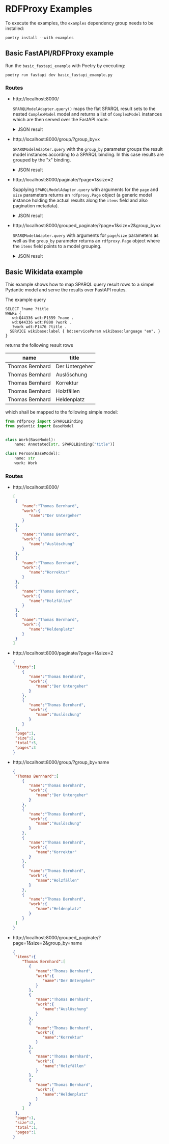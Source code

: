 # RDFProxy Examples

To execute the examples, the `examples` dependency group needs to be installed:

```shell
poetry install --with examples
```

## Basic FastAPI/RDFProxy example

Run the `basic_fastapi_example` with Poetry by executing:

```shell
poetry run fastapi dev basic_fastapi_example.py
```

### Routes

- http://localhost:8000/

  `SPARQLModelAdapter.query()` maps the flat SPARQL result sets to the nested `ComplexModel` model and returns a list of `ComplexModel` instances which are then served over the FastAPI route.

  <details>
  <summary>JSON result</summary>
  
  ```json
  [
   {
      "p":"p value 1",
      "q":{
         "a":"a value 1",
         "b":{
            "x":1,
            "y":2
         }
      }
   },
   {
      "p":"p value 2",
      "q":{
         "a":"a value 2",
         "b":{
            "x":1,
            "y":22
         }
      }
   },
   {
      "p":"p value 3",
      "q":{
         "a":"a value 3",
         "b":{
            "x":1,
            "y":222
         }
      }
   },
   {
      "p":"p value 4",
      "q":{
         "a":"a value 4",
         "b":{
            "x":2,
            "y":3
         }
      }
   },
   {
      "p":"p value 5",
      "q":{
         "a":"a value 5",
         "b":{
            "x":2,
            "y":33
         }
      }
   },
   {
      "p":"p value 6",
      "q":{
         "a":"a value 6",
         "b":{
            "x":3,
            "y":4
         }
      }
   },
   {
      "p":"p value 7",
      "q":{
         "a":"a value 7",
         "b":{
            "x":4,
            "y":5
         }
      }
   }
  ]
  ```
  </details>
  
- http://localhost:8000/group/?group_by=x

  `SPARQModelAdapter.query` with the `group_by` parameter groups the result model instances according to a SPARQL binding. In this case results are grouped by the "x" binding.

  <details>
  <summary>JSON result</summary>
  
  ```json
  {
   "1":[
      {
         "p":"p value 1",
         "q":{
            "a":"a value 1",
            "b":{
               "x":1,
               "y":2
            }
         }
      },
      {
         "p":"p value 2",
         "q":{
            "a":"a value 2",
            "b":{
               "x":1,
               "y":22
            }
         }
      },
      {
         "p":"p value 3",
         "q":{
            "a":"a value 3",
            "b":{
               "x":1,
               "y":222
            }
         }
      }
   ],
   "2":[
      {
         "p":"p value 4",
         "q":{
            "a":"a value 4",
            "b":{
               "x":2,
               "y":3
            }
         }
      },
      {
         "p":"p value 5",
         "q":{
            "a":"a value 5",
            "b":{
               "x":2,
               "y":33
            }
         }
      }
   ],
   "3":[
      {
         "p":"p value 6",
         "q":{
            "a":"a value 6",
            "b":{
               "x":3,
               "y":4
            }
         }
      }
   ],
   "4":[
      {
         "p":"p value 7",
         "q":{
            "a":"a value 7",
            "b":{
               "x":4,
               "y":5
            }
         }
      }
   ]
  }
  ```
  </details>

- http://localhost:8000/paginate/?page=1&size=2

  Supplying `SPARQLModelAdapter.query` with arguments for the `page` and `size` parameters returns an `rdfproxy.Page` object (a generic model instance holding the actual results along the `items` field and also pagination metadata).
  
  <details>
  <summary>JSON result</summary>
  
  ```json
  {
   "items":[
      {
         "p":"p value 1",
         "q":{
            "a":"a value 1",
            "b":{
               "x":1,
               "y":2
            }
         }
      },
      {
         "p":"p value 2",
         "q":{
            "a":"a value 2",
            "b":{
               "x":1,
               "y":22
            }
         }
      }
   ],
   "page":1,
   "size":2,
   "total":7,
   "pages":4
  }
  ```
  </details>


- http://localhost:8000/grouped_paginate/?page=1&size=2&group_by=x

  `SPARQModelAdapter.query` with arguments for `page`/`size` parameters as well as the `group_by` parameter returns an `rdfproxy.Page` object where the `items` field points to a model grouping.
  
  <details>
  <summary>JSON result</summary>
  
  ```json
  {
   "items":{
      "2":[
         {
            "p":"p value 4",
            "q":{
               "a":"a value 4",
               "b":{
                  "x":2,
                  "y":3
               }
            }
         },
         {
            "p":"p value 5",
            "q":{
               "a":"a value 5",
               "b":{
                  "x":2,
                  "y":33
               }
            }
         }
      ],
      "1":[
         {
            "p":"p value 1",
            "q":{
               "a":"a value 1",
               "b":{
                  "x":1,
                  "y":2
               }
            }
         },
         {
            "p":"p value 2",
            "q":{
               "a":"a value 2",
               "b":{
                  "x":1,
                  "y":22
               }
            }
         },
         {
            "p":"p value 3",
            "q":{
               "a":"a value 3",
               "b":{
                  "x":1,
                  "y":222
               }
            }
         }
      ]
   },
   "page":1,
   "size":2,
   "total":4,
   "pages":2
  }
  ```
  </details>




## Basic Wikidata example

This example shows how to map SPARQL query result rows to a simpel Pydantic model and serve the results over FastAPI routes.

The example query 

```sparql
SELECT ?name ?title
WHERE {
   wd:Q44336 wdt:P1559 ?name .
   wd:Q44336 wdt:P800 ?work .
   ?work wdt:P1476 ?title .
  SERVICE wikibase:label { bd:serviceParam wikibase:language "en". }
}
```

returns the following result rows

| name            | title          |
|-----------------|----------------|
| Thomas Bernhard | Der Untergeher |
| Thomas Bernhard | Auslöschung    |
| Thomas Bernhard | Korrektur      |
| Thomas Bernhard | Holzfällen     |
| Thomas Bernhard | Heldenplatz    |

which shall be mapped to the following simple model:

```python
from rdfproxy import SPARQLBinding
from pydantic import BaseModel


class Work(BaseModel):
    name: Annotated[str, SPARQLBinding("title")]

class Person(BaseModel):
    name: str
    work: Work
```

### Routes

- http://localhost:8000/

  ```json
  [
   {
      "name":"Thomas Bernhard",
      "work":{
         "name":"Der Untergeher"
      }
   },
   {
      "name":"Thomas Bernhard",
      "work":{
         "name":"Auslöschung"
      }
   },
   {
      "name":"Thomas Bernhard",
      "work":{
         "name":"Korrektur"
      }
   },
   {
      "name":"Thomas Bernhard",
      "work":{
         "name":"Holzfällen"
      }
   },
   {
      "name":"Thomas Bernhard",
      "work":{
         "name":"Heldenplatz"
      }
   }
  ]
  ```

- http://localhost:8000/paginate/?page=1&size=2

  ```json 
  {
   "items":[
      {
         "name":"Thomas Bernhard",
         "work":{
            "name":"Der Untergeher"
         }
      },
      {
         "name":"Thomas Bernhard",
         "work":{
            "name":"Auslöschung"
         }
      }
   ],
   "page":1,
   "size":2,
   "total":5,
   "pages":3
  }
  ```

- http://localhost:8000/group/?group_by=name

  ```json
  {
   "Thomas Bernhard":[
      {
         "name":"Thomas Bernhard",
         "work":{
            "name":"Der Untergeher"
         }
      },
      {
         "name":"Thomas Bernhard",
         "work":{
            "name":"Auslöschung"
         }
      },
      {
         "name":"Thomas Bernhard",
         "work":{
            "name":"Korrektur"
         }
      },
      {
         "name":"Thomas Bernhard",
         "work":{
            "name":"Holzfällen"
         }
      },
      {
         "name":"Thomas Bernhard",
         "work":{
            "name":"Heldenplatz"
         }
      }
   ]
  }
  ```

- http://localhost:8000/grouped_paginate/?page=1&size=2&group_by=name

  ```json
  {
   "items":{
      "Thomas Bernhard":[
         {
            "name":"Thomas Bernhard",
            "work":{
               "name":"Der Untergeher"
            }
         },
         {
            "name":"Thomas Bernhard",
            "work":{
               "name":"Auslöschung"
            }
         },
         {
            "name":"Thomas Bernhard",
            "work":{
               "name":"Korrektur"
            }
         },
         {
            "name":"Thomas Bernhard",
            "work":{
               "name":"Holzfällen"
            }
         },
         {
            "name":"Thomas Bernhard",
            "work":{
               "name":"Heldenplatz"
            }
         }
      ]
   },
   "page":1,
   "size":2,
   "total":1,
   "pages":1
  }
  ```
